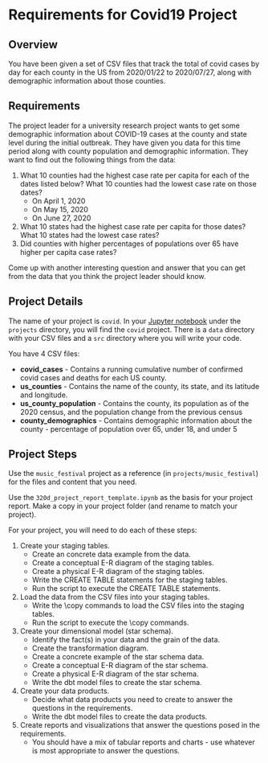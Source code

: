 # Requirements for Covid19 Project

## Overview
You have been given a set of CSV files that track the total of covid cases by day for each county in
the US from 2020/01/22 to 2020/07/27, along with demographic information about those counties.

## Requirements
The project leader for a university research project wants to get some demographic information about
COVID-19 cases at the county and state level during the initial outbreak. They have given you data
for this time period along with county population and demographic information. They want to find
out the following things from the data:

1. What 10 counties had the highest case rate per capita for each of the dates listed below? What 10 counties had the lowest case rate on those dates? 
   * On April 1, 2020
   * On May 15, 2020
   * On June 27, 2020 
2. What 10 states had the highest case rate per capita for those dates? What 10 states had the lowest case rates?
3. Did counties with higher percentages of populations over 65 have higher per capita case rates?

Come up with another interesting question and answer that you can get from the data that you think 
the project leader should know.

## Project Details
The name of your project is `covid`. In your [Jupyter notebook](https://notebook.dei320.net) under the
`projects` directory, you will find the `covid` project. There is a `data` directory with your CSV 
files and a `src` directory where you will write your code.

You have 4 CSV files:
* **covid_cases** - Contains a running cumulative number of confirmed covid cases and deaths for each US county.
* **us_counties** - Contains the name of the county, its state, and its latitude and longitude.
* **us_county_population** - Contains the county, its population as of the 2020 census, and the population change from the previous census
* **county_demographics** - Contains demographic information about the county - percentage of population over 65, under 18, and under 5

## Project Steps
Use the `music_festival` project as a reference (in `projects/music_festival`) for the files and content that you need.

Use the `320d_project_report_template.ipynb` as the basis for your project report. Make a copy in your project folder (and rename to match your project).

For your project, you will need to do each of these steps:
1. Create your staging tables.
   * Create an concrete data example from the data.
   * Create a conceptual E-R diagram of the staging tables.
   * Create a physical E-R diagram of the staging tables.
   * Write the CREATE TABLE statements for the staging tables.
   * Run the script to execute the CREATE TABLE statements.
2. Load the data from the CSV files into your staging tables.
   * Write the \copy commands to load the CSV files into the staging tables.
   * Run the script to execute the \copy commands.
3. Create your dimensional model (star schema).
   * Identify the fact(s) in your data and the grain of the data.
   * Create the transformation diagram.
   * Create a concrete example of the star schema data.
   * Create a conceptual E-R diagram of the star schema.
   * Create a physical E-R diagram of the star schema.
   * Write the dbt model files to create the star schema.
4. Create your data products.
   * Decide what data products you need to create to answer the questions in the requirements.
   * Write the dbt model files to create the data products.
5. Create reports and visualizations that answer the questions posed in the requirements.
   * You should have a mix of tabular reports and charts - use whatever is most appropriate to answer the questions.
